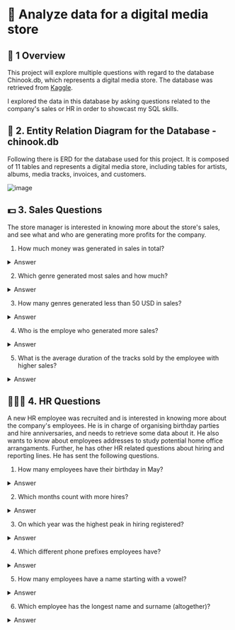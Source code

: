 # 🎹 Analyze data for a digital media store

## 📌 1 Overview

This project will explore multiple questions with regard to the database Chinook.db, which represents a digital media store. The database was retrieved from [Kaggle](https://www.kaggle.com/datasets/marwandiab/chinookdatabase). 

I explored the data in this database by asking questions related to the company's sales or HR in order to showcast my SQL skills. 


## 📐 2. Entity Relation Diagram for the Database - chinook.db

Following there is ERD for the database used for this project. It is composed of 11 tables and represents a digital media store, including tables for artists, albums, media tracks, invoices, and customers.


![image](https://github.com/alexalra/SQL-Practice/assets/78654579/e7bc5c38-3576-4f64-9bba-0c856afa5220)

## 💵 3. Sales Questions

The store manager is interested in knowing more about the store's sales, and see what and who are generating more profits for the company. 

1. How much money was generated in sales in total?

<details>

  <summary>Answer</summary>
  

```
2,328.6 USD was generated
```
Code

```sql

SELECT 
  ROUND(SUM(UnitPrice * Quantity), 2) AS SALES
FROM 
  InvoiceLine; 

```
</details>

   
2. Which genre generated most sales and how much?

<details>

  <summary>Answer</summary>
  

```
Rock with 826.65 USD in sales.
```
Code

```sql
SELECT 
  G.Name, 
  ROUND(SUM(I.UnitPrice * I.Quantity),2) AS SALES
FROM 
  InvoiceLine as I
JOIN
  Track as T 
ON 
  I.TrackId = T.TrackId
JOIN 
  Genre AS G
ON 
  T.GenreId = G.GenreId
GROUP BY 
  1
ORDER BY 
  2 DESC
LIMIT 
  1;

```
</details>
   
3. How many genres generated less than 50 USD in sales?

<details>

  <summary>Answer</summary>
  

```
16 genres
```
Code

```sql
WITH T1 AS 
  (SELECT 
    SUM(I.UnitPrice * I.Quantity) AS FUNDS, 
    G.Name AS NAME
  FROM 
    InvoiceLine as I
  JOIN 
    Track as T 
  ON 
    I.TrackId = T.TrackId
  JOIN 
    Genre AS G
  ON 
    T.GenreId = G.GenreId
  GROUP BY
    2), 

T2 AS 

  (SELECT 
    FUNDS, 
    NAME
  FROM 
    T1
    WHERE 
    FUNDS < 50
  GROUP BY 
    2
  ORDER BY 
    1 DESC)

SELECT 
  COUNT(T2.FUNDS) AS COUNT
FROM 
  T2
JOIN 
  T1
ON 
  T1.NAME = T2.NAME

```
</details>
  
   
4. Who is the employe who generated more sales?

<details>

  <summary>Answer</summary>
  

```
Jane Peacock with 833.04 USD in sales
```

Code

```sql
SELECT 
  SUM(I.total) TOTAL_SALES, 
  E.EmployeeId, 
  E.FirstName, 
  E.LastName
FROM 
  Invoice AS I
JOIN 
  Customer as C
ON 
  C.CustomerId = I.CustomerId
JOIN 
  Employee as E
ON 
  C.SupportRepId = E.EmployeeId
GROUP BY 
  E.EmployeeId
ORDER 
  BY TOTAL_SALES DESC
LIMIT
  1;
```
</details>
   
5. What is the average duration of the tracks sold by the employee with higher sales?

<details>

  <summary>Answer</summary>

```
386867.45 is the average duration of the tracks sold by Jane Peacock

```

Code

To answer this question I created 2 subquerries.
The first subquerry (TABLE_1) returned the employee with higher sales.
The second subquerry (TABLE_2) returned the average duration of the tracks sold by every employee.


```sql
WITH TABLE_1 AS 

  (SELECT 
    E.FirstName NAME, 
    E.LastName LAST_NAME,
    SUM(I.total) TOTAL_SALES, 
    E.EmployeeId EMPLOYEE_ID 
  FROM 
    Invoice AS I
  JOIN 
    Customer as C
  ON 
    C.CustomerId = I.CustomerId
  JOIN 
    Employee as E
  ON 
    C.SupportRepId = E.EmployeeId
  GROUP BY 
    4
  ORDER 
    BY 3 DESC
  LIMIT 
    1),

TABLE_2 AS 

  (SELECT 
    AVG(T.Milliseconds) AVERAGE_DURATION, 
    E.FirstName NAME,
    E.LastName LAST_NAME
  FROM 
    TRACK as T
  JOIN 
    InvoiceLine as IL 
  ON 
    T.TrackId = IL.TrackId
  JOIN 
    Invoice as I
  ON 
    IL.InvoiceId = I.InvoiceId
  JOIN 
    Customer as C
  ON 
    C.CustomerId = I.CustomerId
  JOIN 
    Employee as E
  ON 
    C.SupportRepId = E.EmployeeId
  GROUP BY 
    2)

SELECT  
  TABLE_1.NAME, 
  TABLE_1.LAST_NAME,
  TABLE_2.AVERAGE_DURATION
FROM 
  TABLE_1
JOIN 
  TABLE_2
ON 
  TABLE_1.NAME = TABLE_2.NAME AND  
  TABLE_1.LAST_NAME =  TABLE_2.LAST_NAME
```
</details>

## 🧑‍🤝‍🧑 4. HR Questions 

A new HR employee was recruited and is interested in knowing more about the company's employees. He is in charge of organising birthday parties and hire anniversaries, and needs to retrieve some data about it. He also wants to know about employees addresses to study potential home office arrangaments. Further, he has other HR related questions about hiring and reporting lines. He has sent the following questions. 

1. How many employees have their birthday in May?

  
<details>

  <summary>Answer</summary>
  

```
Two employees have their birthday in May.
```
Code

```sql

SELECT
  COUNT(NEWDATE) AS EMPLOYEES_BIRTHDAY_MAY
FROM
  (SELECT
    SUBSTRING(date(HireDate),6,2) AS NEWDATE
  FROM
    Employee
  WHERE
    NEWDATE = '05');

```
</details>

2. Which months count with more hires?
  
<details>

  <summary>Answer</summary>
  

```
October and May with 2 hires each
```
Code

```sql
SELECT
  SUBSTRING(date(HireDate),6,2) AS MONTH,
  COUNT(HireDate) as NUMBER_OF_HIRES
FROM
  Employee
GROUP BY
  MONTH 
ORDER BY
  2 DESC;

```
</details>

3. On which year was the highest peak in hiring registered?

<details>

  <summary>Answer</summary>
  

```
During 2003 and 2002 with 3 hires each year. 
```
Code

```sql
SELECT
  SUBSTRING(date(HireDate),0,5) AS HIRE_YEAR,
  COUNT(HireDate)
FROM
  Employee
GROUP BY
  HIRE_YEAR
ORDER BY
  2 DESC;

```
</details>


4. Which different phone prefixes employees have?

<details>

  <summary>Answer</summary>
  

```
When I first tried to check the different prefixes, I noticed that not all of them where formated in the same way.

I tried substracting values to keep only the prefixes, but one of them was formated differently.

See the screenshot below. 
```
Code

```sql

SELECT
  SUBSTR(phone,4, 4) AS PREFIX
FROM
  Employee

```
![image](https://github.com/alexalra/SQL-Practice/assets/78654579/93c41119-356a-4d43-a2c6-6ed13d3f0625)

 <summary>Answer</summary>
  

```
I made some changes in the code to take into account the uneven data.
I found that there are 2 different prefixes, 780 and 403.
```
Code

```sql

SELECT
  SUBSTRING(phone,5, 3) AS VALUES_1
FROM
  Employee
WHERE
  phone LIKE '+1%';

SELECT
  SUBSTRING(phone,4, 3) AS VALUES_2
FROM
  Employee
WHERE
  phone LIKE '1%';


```
</details>


5. How many employees have a name starting with a vowel? 

<details>

  <summary>Answer</summary>
  

```
Only one employee, Andrew
```
Code

```sql

SELECT *
FROM
  Employee
WHERE
  FirstName LIKE ('A%') OR ('E%') OR ('I%') OR  ('O%') OR ('U%')

```
</details>

6. Which employee has the longest name and surname (altogether)? 
<details>

  <summary>Answer</summary>
  

```
Michael Mitchell with 15 characters altogether
```
Code

```sql
SELECT
  FULLNAME, LENGTH(FULLNAME) AS LENGTH
FROM
  (SELECT
      FirstName || LastName AS FULLNAME
    FROM
      Employee) 
ORDER BY
  2 DESC
```
![image](https://github.com/alexalra/SQL-Practice/assets/78654579/ed0ebde8-a3f2-4151-9569-6cefb163e5f4)

</details>
